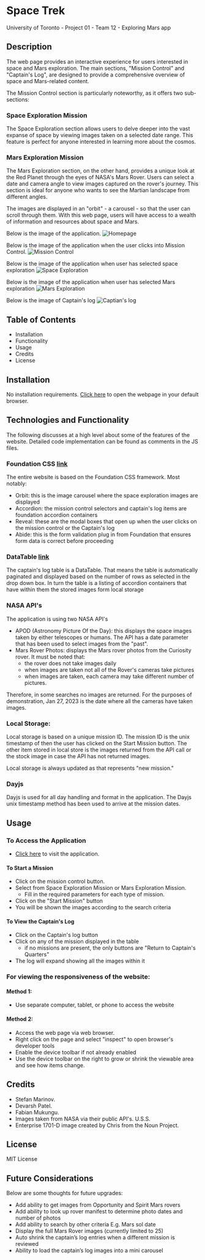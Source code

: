 # Space Trek

University of Toronto - Project 01 - Team 12 - Exploring Mars app

## Description

The web page provides an interactive experience for users interested in space and Mars exploration. The main sections, "Mission Control" and "Captain's Log", are designed to provide a comprehensive overview of space and Mars-related content.

The Mission Control section is particularly noteworthy, as it offers two sub-sections:

### Space Exploration Mission

The Space Exploration section allows users to delve deeper into the vast expanse of space by viewing images taken on a selected date range. This feature is perfect for anyone interested in learning more about the cosmos.

### Mars Exploration Mission

The Mars Exploration section, on the other hand, provides a unique look at the Red Planet through the eyes of NASA's Mars Rover. Users can select a date and camera angle to view images captured on the rover's journey. This section is ideal for anyone who wants to see the Martian landscape from different angles.

The images are displayed in an "orbit" - a carousel - so that the user can scroll through them. With this web page, users will have access to a wealth of information and resources about space and Mars.

Below is the image of the application.
![Homepage](./assets/images/ST-01-landing.png)

Below is the image of the application when the user clicks into Mission Control.
![Mission Control](./assets/images/ST-02-mission-control.png)

Below is the image of the application when user has selected space exploration
![Space Exploration](./assets/images/ST-03-space.png)

Below is the image of the application when user has selected Mars exploration
![Mars Exploration](./assets/images/ST-04-mars.png)

Below is the image of Captain's log
![Captian's log](./assets/images/ST-05-captain-log.png)

## Table of Contents

- Installation
- Functionality
- Usage
- Credits
- License

## Installation

No installation requirements. [Click here](https://scorpionfiko.github.io/UTOR-PROJ01-TEAM12-Space-Trek/) to open the webpage in your default browser.

## Technologies and Functionality

The following discusses at a high level about some of the features of the website. Detailed code implementation can be found as comments in the JS files.

### Foundation CSS [link](https://get.foundation/index.html)

The entire website is based on the Foundation CSS framework. Most notably:

- Orbit: this is the image carousel where the space exploration images are displayed
- Accordion: the mission control selectors and captain's log items are foundation accordion containers
- Reveal: these are the modal boxes that open up when the user clicks on the mission control or the Captain's log
- Abide: this is the form validation plug in from Foundation that ensures form data is correct before proceeding

### DataTable [link](https://datatables.net/)

The captain's log table is a DataTable. That means the table is automatically paginated and displayed based on the number of rows as selected in the drop down box. In turn the table is a listing of accordion containers that have within them the stored images form local storage

### NASA API's

The application is using two NASA API's

- APOD (Astronomy Picture Of the Day): this displays the space images taken by either telescopes or humans. The API has a date parameter that has been used to select images from the "past".
- Mars Rover Photos: displays the Mars rover photos from the Curiosity rover. It must be noted that:
  - the rover does not take images daily
  - when images are taken not all of the Rover's cameras take pictures
  - when images are taken, each camera may take different number of pictures.

Therefore, in some searches no images are returned. For the purposes of demonstration, Jan 27, 2023 is the date where all the cameras have taken images.

### Local Storage:

Local storage is based on a unique mission ID. The mission ID is the unix timestamp of then the user has clicked on the Start Mission button. The other item stored in local store is the images returned from the API call or the stock image in case the API has not returned images.

Local storage is always updated as that represents "new mission."

### Dayjs

Dayjs is used for all day handling and format in the application. The Dayjs unix timestamp method has been used to arrive at the mission dates.


## Usage

### To Access the Application

- [Click here](https://scorpionfiko.github.io/UTOR-PROJ01-TEAM12-Space-Trek/) to visit the application.

#### To Start a Mission

- Click on the mission control button.
- Select from Space Exploration Mission or Mars Exploration Mission.
  - Fill in the required parameters for each type of mission.
- Click on the "Start Mission" button
- You will be shown the images according to the search criteria

#### To View the Captain's Log

- Click on the Captain's log button
- Click on any of the mission displayed in the table
  - if no missions are present, the only buttons are "Return to Captain's Quarters"
- The log will expand showing all the images within it



### For viewing the responsiveness of the website:

#### Method 1:

- Use separate computer, tablet, or phone to access the website

#### Method 2:

- Access the web page via web browser.
- Right click on the page and select "inspect" to open browser's developer tools
- Enable the device toolbar if not already enabled
- Use the device toolbar on the right to grow or shrink the viewable area and see how items change.

## Credits

- Stefan Marinov.
- Devarsh Patel.
- Fabian Mukungu.
- Images taken from NASA via their public API's. U.S.S.
- Enterprise 1701-D image created by Chris from the Noun Project.

## License

MIT License

## Future Considerations

Below are some thoughts for future upgrades:

- Add ability to get images from Opportunity and Spirit Mars rovers
- Add ability to look up rover manifest to determine photo dates and number of photos
- Add ability to search by other criteria E.g. Mars sol date
- Display the full Mars Rover images (currently limited to 25)
- Auto shrink the captain’s log entries when a different mission is reviewed
- Ability to load the captain’s log images into a mini carousel
